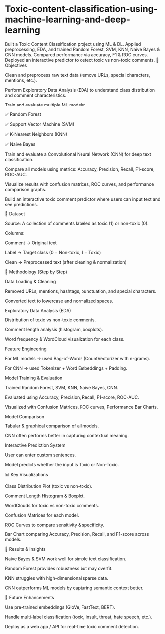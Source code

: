 # Toxic-content-classification-using-machine-learning-and-deep-learning
Built a Toxic Content Classification project using ML &amp; DL. Applied preprocessing, EDA, and trained Random Forest, SVM, KNN, Naive Bayes &amp; CNN models. Compared performance via accuracy, F1 &amp; ROC curves. Deployed an interactive predictor to detect toxic vs non-toxic comments.
🎯 Objectives

Clean and preprocess raw text data (remove URLs, special characters, mentions, etc.).

Perform Exploratory Data Analysis (EDA) to understand class distribution and comment characteristics.

Train and evaluate multiple ML models:

✅ Random Forest

✅ Support Vector Machine (SVM)

✅ K-Nearest Neighbors (KNN)

✅ Naive Bayes

Train and evaluate a Convolutional Neural Network (CNN) for deep text classification.

Compare all models using metrics: Accuracy, Precision, Recall, F1-score, ROC-AUC.

Visualize results with confusion matrices, ROC curves, and performance comparison graphs.

Build an interactive toxic comment predictor where users can input text and see predictions.

📂 Dataset

Source: A collection of comments labeled as toxic (1) or non-toxic (0).

Columns:

Comment → Original text

Label → Target class (0 = Non-toxic, 1 = Toxic)

Clean → Preprocessed text (after cleaning & normalization)

🔧 Methodology (Step by Step)

Data Loading & Cleaning

Removed URLs, mentions, hashtags, punctuation, and special characters.

Converted text to lowercase and normalized spaces.

Exploratory Data Analysis (EDA)

Distribution of toxic vs non-toxic comments.

Comment length analysis (histogram, boxplots).

Word frequency & WordCloud visualization for each class.

Feature Engineering

For ML models → used Bag-of-Words (CountVectorizer with n-grams).

For CNN → used Tokenizer + Word Embeddings + Padding.

Model Training & Evaluation

Trained Random Forest, SVM, KNN, Naive Bayes, CNN.

Evaluated using Accuracy, Precision, Recall, F1-score, ROC-AUC.

Visualized with Confusion Matrices, ROC curves, Performance Bar Charts.

Model Comparison

Tabular & graphical comparison of all models.

CNN often performs better in capturing contextual meaning.

Interactive Prediction System

User can enter custom sentences.

Model predicts whether the input is Toxic or Non-Toxic.

📊 Key Visualizations

Class Distribution Plot (toxic vs non-toxic).

Comment Length Histogram & Boxplot.

WordClouds for toxic vs non-toxic comments.

Confusion Matrices for each model.

ROC Curves to compare sensitivity & specificity.

Bar Chart comparing Accuracy, Precision, Recall, and F1-score across models.

🚀 Results & Insights

Naive Bayes & SVM work well for simple text classification.

Random Forest provides robustness but may overfit.

KNN struggles with high-dimensional sparse data.

CNN outperforms ML models by capturing semantic context better.

🔮 Future Enhancements

Use pre-trained embeddings (GloVe, FastText, BERT).

Handle multi-label classification (toxic, insult, threat, hate speech, etc.).

Deploy as a web app / API for real-time toxic comment detection.
